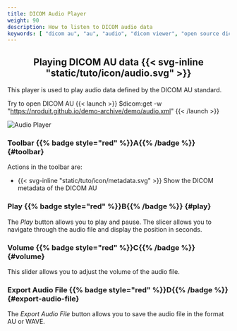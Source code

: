 ```yaml
---
title: DICOM Audio Player
weight: 90
description: How to listen to DICOM audio data
keywords: [ "dicom au", "au", "audio", "dicom viewer", "open source dicom viewer" ]
---
```


## <center>Playing DICOM AU data {{< svg-inline "static/tuto/icon/audio.svg" >}}</center>

This player is used to play audio data defined by the DICOM AU standard.

Try to open DICOM AU {{< launch >}}
$dicom:get -w "https://nroduit.github.io/demo-archive/demo/audio.xml"
{{< /launch >}}

![Audio Player](/tuto/dicom-audio.png?classes=shadow&width=780px)
<br>
### Toolbar {{% badge style="red" %}}A{{% /badge %}} {#toolbar}
Actions in the toolbar are:
* {{< svg-inline "static/tuto/icon/metadata.svg" >}} Show the DICOM metadata of the DICOM AU

### Play {{% badge style="red" %}}B{{% /badge %}} {#play}
The _Play_ button allows you to play and pause. The slicer allows you to navigate through the audio file and display the position in seconds.

### Volume  {{% badge style="red" %}}C{{% /badge %}} {#volume}
This slider allows you to adjust the volume of the audio file.

### Export Audio File {{% badge style="red" %}}D{{% /badge %}} {#export-audio-file}
The _Export Audio File_ button allows you to save the audio file in the format AU or WAVE.
